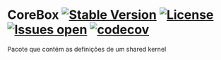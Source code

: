 # CoreBox [![Stable Version](https://github.com/lucassvasconcelos/corebox/actions/workflows/pull-request-to-main.yml/badge.svg?branch=main)](https://github.com/lucassvasconcelos/corebox/actions/workflows/pull-request-to-main.yml) [![License](https://img.shields.io/github/license/lucassvasconcelos/corebox.svg)](LICENSE) [![Issues open](https://img.shields.io/github/issues/lucassvasconcelos/corebox.svg)](https://huboard.com/lucassvasconcelos/corebox/) [![codecov](https://codecov.io/gh/lucassvasconcelos/corebox/branch/main/graph/badge.svg?token=ES7DF1ECJM)](https://codecov.io/gh/lucassvasconcelos/corebox)

Pacote que contém as definições de um shared kernel